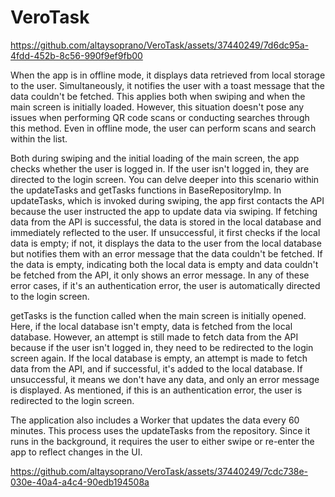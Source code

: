# VeroTask

https://github.com/altaysoprano/VeroTask/assets/37440249/7d6dc95a-4fdd-452b-8c56-990f9ef9fb00

When the app is in offline mode, it displays data retrieved from local storage to the user. Simultaneously, it notifies the user with a toast message that the data couldn't be fetched. This applies both when swiping and when the main screen is initially loaded. However, this situation doesn't pose any issues when performing QR code scans or conducting searches through this method. Even in offline mode, the user can perform scans and search within the list.

Both during swiping and the initial loading of the main screen, the app checks whether the user is logged in. If the user isn't logged in, they are directed to the login screen. You can delve deeper into this scenario within the updateTasks and getTasks functions in BaseRepositoryImp. In updateTasks, which is invoked during swiping, the app first contacts the API because the user instructed the app to update data via swiping. If fetching data from the API is successful, the data is stored in the local database and immediately reflected to the user. If unsuccessful, it first checks if the local data is empty; if not, it displays the data to the user from the local database but notifies them with an error message that the data couldn't be fetched. If the data is empty, indicating both the local data is empty and data couldn't be fetched from the API, it only shows an error message. In any of these error cases, if it's an authentication error, the user is automatically directed to the login screen.

getTasks is the function called when the main screen is initially opened. Here, if the local database isn't empty, data is fetched from the local database. However, an attempt is still made to fetch data from the API because if the user isn't logged in, they need to be redirected to the login screen again. If the local database is empty, an attempt is made to fetch data from the API, and if successful, it's added to the local database. If unsuccessful, it means we don't have any data, and only an error message is displayed. As mentioned, if this is an authentication error, the user is redirected to the login screen.

The application also includes a Worker that updates the data every 60 minutes. This process uses the updateTasks from the repository. Since it runs in the background, it requires the user to either swipe or re-enter the app to reflect changes in the UI.

https://github.com/altaysoprano/VeroTask/assets/37440249/7cdc738e-030e-40a4-a4c4-90edb194508a








